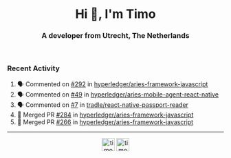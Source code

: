 <h1 align="center">Hi 👋, I'm Timo</h1>
<h3 align="center">A developer from Utrecht, The Netherlands</h3>
<br/>
<!-- https://github.com/rahuldkjain/github-profile-readme-generator --!>

<!--  <p align="left"><img src="https://github-readme-stats.vercel.app/api?username=timoglastra&show_icons=true&count_private=true&" alt="timoglastra" /></p> --!>

<!--
Github language stats
<p align="left"><img src="https://github-readme-stats.vercel.app/api/top-langs/?username=timoglastra&layout=compact" alt="timoglastra" /><p>
-->

<!-- Codestats language stats -->
<!-- <p align="left"><img src="https://codestats-readme.vercel.app/api/top-langs/?username=timoglastra&layout=compact&language_count=12" alt="timoglastra" /><p>    --!>
  
<h3>Recent Activity</h3>

<!--START_SECTION:activity-->
1. 🗣 Commented on [#292](https://github.com/hyperledger/aries-framework-javascript/issues/292) in [hyperledger/aries-framework-javascript](https://github.com/hyperledger/aries-framework-javascript)
2. 🗣 Commented on [#49](https://github.com/hyperledger/aries-mobile-agent-react-native/issues/49) in [hyperledger/aries-mobile-agent-react-native](https://github.com/hyperledger/aries-mobile-agent-react-native)
3. 🗣 Commented on [#7](https://github.com/tradle/react-native-passport-reader/issues/7) in [tradle/react-native-passport-reader](https://github.com/tradle/react-native-passport-reader)
4. 🎉 Merged PR [#284](https://github.com/hyperledger/aries-framework-javascript/pull/284) in [hyperledger/aries-framework-javascript](https://github.com/hyperledger/aries-framework-javascript)
5. 🎉 Merged PR [#266](https://github.com/hyperledger/aries-framework-javascript/pull/266) in [hyperledger/aries-framework-javascript](https://github.com/hyperledger/aries-framework-javascript)
<!--END_SECTION:activity-->

---

<p align="center">
<a href="https://twitter.com/timoglastra" target="blank"><img align="center" src="https://cdn.jsdelivr.net/npm/simple-icons@3.0.1/icons/twitter.svg" alt="timoglastra" height="30" width="30" /></a>
<a href="https://linkedin.com/in/timoglastra" target="blank"><img align="center" src="https://cdn.jsdelivr.net/npm/simple-icons@3.0.1/icons/linkedin.svg" alt="timoglastra" height="30" width="30" /></a>
</p>



